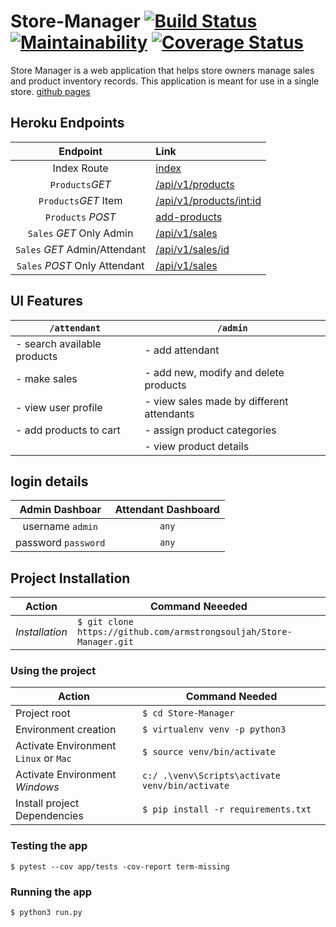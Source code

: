 # Store-Manager [![Build Status](https://travis-ci.org/armstrongsouljah/Store-Manager.svg?branch=161211560-admin%2Fattendant-get-products)](https://travis-ci.org/armstrongsouljah/Store-Manager) [![Maintainability](https://api.codeclimate.com/v1/badges/de3d25a8dafaada7833c/maintainability)](https://codeclimate.com/github/armstrongsouljah/Store-Manager/maintainability) [![Coverage Status](https://coveralls.io/repos/github/armstrongsouljah/Store-Manager/badge.svg?branch=161211864-admin/attendant-get-specific-salerecord)](https://coveralls.io/github/armstrongsouljah/Store-Manager?branch=161211864-admin/attendant-get-specific-salerecord)


Store Manager is a web application that helps store owners manage sales and product inventory records. This application is meant for use in a single store. [github pages](https://armstrongsouljah.github.io/Store-Manager/ui/)

## Heroku Endpoints
|Endpoint|Link|
|:---:|:---|
|Index Route|[index](https://soultech-store.herokuapp.com)|
|`Products`*GET*|[/api/v1/products](https://soultech-store.herokuapp.com/api/v1/products)|
|`Products`*GET* Item|[/api/v1/products/<int:id>](https://soultech-store.herokuapp.com/api/v1/products/1)|
|`Products` *POST*|[add-products](https://soultech-store.herokuapp.com/api/v1/products)|
|`Sales` *GET* Only Admin|[/api/v1/sales](https://soultech-store.herokuapp.com/api/v1/sales)|
|`Sales` *GET* Admin/Attendant|[/api/v1/sales/id](https://soultech-store.herokuapp.com/api/v1/1)|
|`Sales` *POST* Only Attendant|[/api/v1/sales](https://soultech-store.herokuapp.com/api/v1/sales)|


## UI Features
 |`/attendant`| `/admin`|
 |---|---|
 |- search available products| - add attendant|
 |- make sales| - add new, modify and delete products|
 |- view user profile|- view sales made by different attendants|
 |- add products to cart|- assign product categories|
 ||- view product details|
 

## login details
  |Admin Dashboar|Attendant Dashboard| 
  |:---:|:---:|
  |username `admin`|`any`|
  |password `password`|`any`|


## Project Installation
|Action|Command Neeeded|
|---|---|
|*Installation*|`$ git clone https://github.com/armstrongsouljah/Store-Manager.git`|

### Using the project
|Action|Command Needed|
|---|---|
|Project root| `$ cd Store-Manager `|
|Environment creation|`$ virtualenv venv -p python3`|
|Activate Environment `Linux` or `Mac` |`$ source venv/bin/activate`|
|Activate Environment *Windows*|`c:/ .\venv\Scripts\activate venv/bin/activate`|
|Install project Dependencies|`$ pip install -r requirements.txt`|

### Testing the app
`$ pytest --cov app/tests -cov-report term-missing`

### Running the app

`$ python3 run.py`
